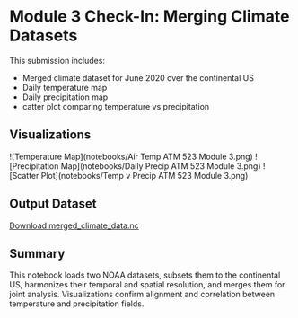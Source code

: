 # Module 3 Check-In: Merging Climate Datasets

This submission includes:

- Merged climate dataset for June 2020 over the continental US
- Daily temperature map
- Daily precipitation map
- catter plot comparing temperature vs precipitation

## Visualizations

![Temperature Map](notebooks/Air Temp ATM 523 Module 3.png)
![Precipitation Map](notebooks/Daily Precip ATM 523 Module 3.png)
![Scatter Plot](notebooks/Temp v Precip ATM 523 Module 3.png)

## Output Dataset

[Download merged_climate_data.nc](notebooks/merged_climate_data.nc)

## Summary

This notebook loads two NOAA datasets, subsets them to the continental US, harmonizes their temporal and spatial resolution, and merges them for joint analysis. Visualizations confirm alignment and correlation between temperature and precipitation fields.

